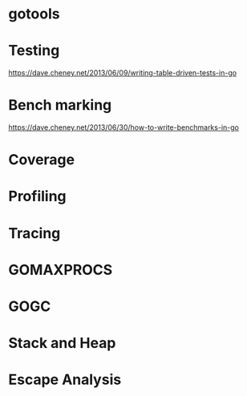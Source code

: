# gotools

# Testing
  https://dave.cheney.net/2013/06/09/writing-table-driven-tests-in-go
# Bench marking
  https://dave.cheney.net/2013/06/30/how-to-write-benchmarks-in-go

# Coverage
# Profiling
# Tracing
# GOMAXPROCS
# GOGC
# Stack and Heap
# Escape Analysis
